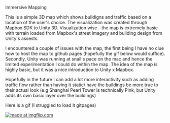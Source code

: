 Immersive Mapping

This is a simple 3D map which shows buildigns and traffic based on a location of the user's choice. The visualization was created through Mapbox SDK to Unity 3D. Visualization wise - the map is extremely basic with terrain loaded from Mapbox's street imagery and building design from Unity's assests. 

I encountered a couple of issues with the map, the first being I have no clue how to host the map to github pages (hopefully the gif below would suffice). Secondly, Unity was running at snail's pace on the mac and hence the limited experimentation I could do within the map. The idea of the map is highly basic, but it was a nice introduction to Unity x Mapbox. 

Hopefully in the future I can add a lot more interactivity such as adding traffic flow rather than having it static/ have the buildings be more true to their actual look (e.g Shanghai Pearl Tower is technically Pink, but Unity adds its own basic layer over the buildings)

Here is a gif (I struggled to load it gitpages)


<a href="https://imgflip.com/gif/2xaj7j"><img src="https://i.imgflip.com/2xaj7j.gif" title="made at imgflip.com"/></a>
